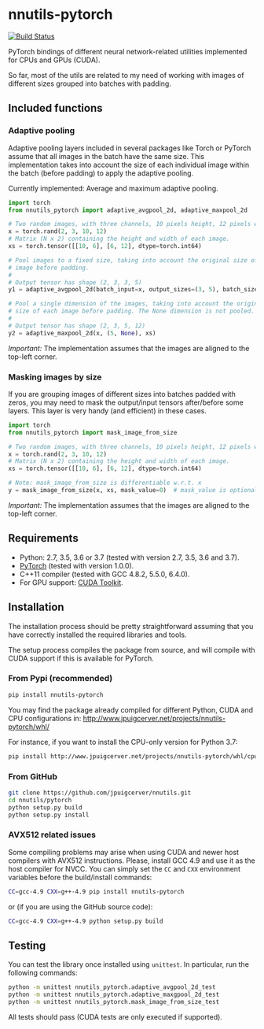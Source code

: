 # nnutils-pytorch

[![Build Status](https://travis-ci.org/jpuigcerver/nnutils.svg?branch=master)](https://travis-ci.org/jpuigcerver/nnutils)

PyTorch bindings of different neural network-related utilities implemented for
CPUs and GPUs (CUDA).

So far, most of the utils are related to my need of working with images of
different sizes grouped into batches with padding.

## Included functions

### Adaptive pooling

Adaptive pooling layers included in several packages like Torch or PyTorch
assume that all images in the batch have the same size. This implementation
takes into account the size of each individual image within the batch
(before padding) to apply the adaptive pooling.

Currently implemented: Average and maximum adaptive pooling.

```python
import torch
from nnutils_pytorch import adaptive_avgpool_2d, adaptive_maxpool_2d

# Two random images, with three channels, 10 pixels height, 12 pixels width
x = torch.rand(2, 3, 10, 12)
# Matrix (N x 2) containing the height and width of each image.
xs = torch.tensor([[10, 6], [6, 12], dtype=torch.int64)

# Pool images to a fixed size, taking into account the original size of each
# image before padding.
#
# Output tensor has shape (2, 3, 3, 5)
y1 = adaptive_avgpool_2d(batch_input=x, output_sizes=(3, 5), batch_sizes=xs)

# Pool a single dimension of the images, taking into account the original
# size of each image before padding. The None dimension is not pooled.
#
# Output tensor has shape (2, 3, 5, 12)
y2 = adaptive_maxpool_2d(x, (5, None), xs)
```

*Important:* The implementation assumes that the images are aligned to the
top-left corner.

### Masking images by size

If you are grouping images of different sizes into batches padded with zeros,
you may need to mask the output/input tensors after/before some layers.
This layer is very handy (and efficient) in these cases.

```python
import torch
from nnutils_pytorch import mask_image_from_size

# Two random images, with three channels, 10 pixels height, 12 pixels width
x = torch.rand(2, 3, 10, 12)
# Matrix (N x 2) containing the height and width of each image.
xs = torch.tensor([[10, 6], [6, 12], dtype=torch.int64)

# Note: mask_image_from_size is differentiable w.r.t. x
y = mask_image_from_size(x, xs, mask_value=0)  # mask_value is optional.
```

*Important:* The implementation assumes that the images are aligned to the
top-left corner.

## Requirements

- Python: 2.7, 3.5, 3.6 or 3.7 (tested with version 2.7, 3.5, 3.6 and 3.7).
- [PyTorch](http://pytorch.org/) (tested with version 1.0.0).
- C++11 compiler (tested with GCC 4.8.2, 5.5.0, 6.4.0).
- For GPU support: [CUDA Toolkit](https://developer.nvidia.com/cuda-zone).

## Installation

The installation process should be pretty straightforward assuming that you
have correctly installed the required libraries and tools.

The setup process compiles the package from source, and will compile with
CUDA support if this is available for PyTorch.

### From Pypi (recommended)

```bash
pip install nnutils-pytorch
```

You may find the package already compiled for different Python, CUDA and CPU
configurations in: http://www.jpuigcerver.net/projects/nnutils-pytorch/whl/

For instance, if you want to install the CPU-only version for Python 3.7:

```bash
pip install http://www.jpuigcerver.net/projects/nnutils-pytorch/whl/cpu/nnutils_pytorch-0.3.0-cp37-cp37m-linux_x86_64.whl
```

### From GitHub

```bash
git clone https://github.com/jpuigcerver/nnutils.git
cd nnutils/pytorch
python setup.py build
python setup.py install
```

### AVX512 related issues

Some compiling problems may arise when using CUDA and newer host compilers
with AVX512 instructions. Please, install GCC 4.9 and use it as the host
compiler for NVCC. You can simply set the `CC` and `CXX` environment variables
before the build/install commands:

```bash
CC=gcc-4.9 CXX=g++-4.9 pip install nnutils-pytorch
```

or (if you are using the GitHub source code):

```bash
CC=gcc-4.9 CXX=g++-4.9 python setup.py build
```

## Testing

You can test the library once installed using `unittest`. In particular,
run the following commands:

```bash
python -m unittest nnutils_pytorch.adaptive_avgpool_2d_test
python -m unittest nnutils_pytorch.adaptive_maxgpool_2d_test
python -m unittest nnutils_pytorch.mask_image_from_size_test
```

All tests should pass (CUDA tests are only executed if supported).
